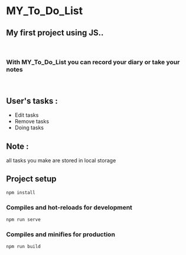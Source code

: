 # MY_To_Do_List
<h2>My first project using JS..</h2>
<br>
<h3>With MY_To_Do_List you can record your diary or take your notes</h3>
<br>
<h2>User's tasks :</h2>
<ul>
  <li>Edit tasks</li>
  <li>Remove tasks</li>
  <li>Doing tasks</li>
</ul>
<h2>Note :</h2>
all tasks you make are stored in local storage

## Project setup
```
npm install
```

### Compiles and hot-reloads for development
```
npm run serve
```

### Compiles and minifies for production
```
npm run build
```

